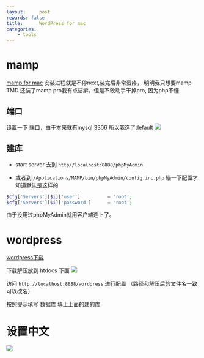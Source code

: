 ```yaml
---
layout:     post
rewards: false
title:      WordPress for mac
categories:
    - tools
---
```


# mamp

[mamp for mac](https://www.mamp.info/en/downloads/)
安装过程就是不停next,装完后非常蛋疼，<span class='heimu'> 明明我只想要mamp TMD 还装了mamp pro我有点洁癖，但是不敢动手干掉pro, </span> 因为php不懂

## 端口
设置一下 端口，由于本来就有mysql:3306 所以我选了default
![](https://ws2.sinaimg.cn/large/006tNbRwgy1fxpu9anyedj315o0tiqgs.jpg)

## 建库
- start server 去到 `http//localhost:8888/phpMyAdmin`

- 或者到 `/Applications/MAMP/bin/phpMyAdmin/config.inc.php` 瞄一下配置才知道默认是这样的

```php
$cfg['Servers'][$i]['user']          = 'root';
$cfg['Servers'][$i]['password']      = 'root';
```

由于没用过phpMyAdmin就用客户端连上了。



# wordpress

[wordpress下载](https://wordpress.org/download/)

下载解压放到 htdocs 下面
![](https://ws3.sinaimg.cn/large/006tNbRwgy1fxq0a9dan8j30tu0oedk1.jpg)

访问 `http://localhost:8888/wordpress` 进行配置 （路径和解压后的文件名一致 可以改名）

按照提示填写 数据库 填上上面的建的库

# 设置中文
![](https://ws2.sinaimg.cn/large/006tNbRwgy1fxq1dalt76j31om0daq3f.jpg)